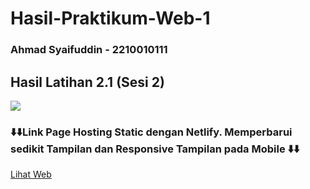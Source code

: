 # Hasil-Praktikum-Web-1
### Ahmad Syaifuddin - 2210010111

## Hasil Latihan 2.1 (Sesi 2)
<img src="https://github.com/ahmadsyaifuddin-99/Hasil-Praktikum-Web-1/assets/77381720/9b3ecda6-9a50-4e01-9b43-eb03c7494a03">

### ⬇️⬇️Link Page Hosting Static dengan Netlify. Memperbarui sedikit Tampilan dan Responsive Tampilan pada Mobile ⬇️⬇️
<a href="https://ahmads-profile.netlify.app/">Lihat Web</a>
